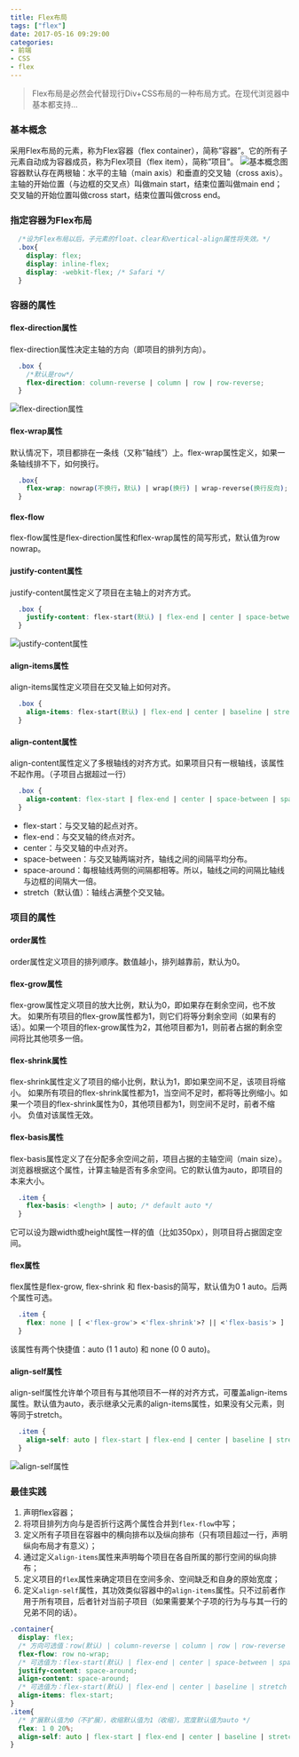 ```yaml
---
title: Flex布局
tags: ["flex"]
date: 2017-05-16 09:29:00
categories:
- 前端
- CSS
- flex
---
```

> Flex布局是必然会代替现行Div+CSS布局的一种布局方式。在现代浏览器中基本都支持...

<!-- more -->
### 基本概念
采用Flex布局的元素，称为Flex容器（flex container），简称”容器”。它的所有子元素自动成为容器成员，称为Flex项目（flex item），简称”项目”。
![基本概念图](http://mmbiz.qpic.cn/mmbiz/zPh0erYjkib0PY55r4g0ADOFbKwLHgbrgZgf6JhicNWZA6MQZoDot2eNvXJjfCJrXVz95nsv909LY6Zw8UdjI24g/640?wx_fmt=jpeg&wxfrom=5&wx_lazy=1)
容器默认存在两根轴：水平的主轴（main axis）和垂直的交叉轴（cross axis）。主轴的开始位置（与边框的交叉点）叫做main start，结束位置叫做main end；交叉轴的开始位置叫做cross start，结束位置叫做cross end。
### 指定容器为Flex布局
```CSS
  /*设为Flex布局以后，子元素的float、clear和vertical-align属性将失效。*/
  .box{
    display: flex;
    display: inline-flex;
    display: -webkit-flex; /* Safari */
  }
```
### 容器的属性
#### flex-direction属性
flex-direction属性决定主轴的方向（即项目的排列方向）。
```CSS
  .box {
    /*默认是row*/
    flex-direction: column-reverse | column | row | row-reverse;
  }
```
![flex-direction属性](http://mmbiz.qpic.cn/mmbiz/zPh0erYjkib0PY55r4g0ADOFbKwLHgbrgr79qBwJlcJP5g1ojric6d74HFibWGRWcpuO0ycPXOnstHdIPnx75OodA/640?wx_fmt=jpeg&wxfrom=5&wx_lazy=1)
#### flex-wrap属性
默认情况下，项目都排在一条线（又称”轴线”）上。flex-wrap属性定义，如果一条轴线排不下，如何换行。
```CSS
  .box{
    flex-wrap: nowrap(不换行，默认) | wrap(换行) | wrap-reverse(换行反向);
  }
```
#### flex-flow
flex-flow属性是flex-direction属性和flex-wrap属性的简写形式，默认值为row nowrap。
#### justify-content属性
justify-content属性定义了项目在主轴上的对齐方式。
```CSS
  .box {
    justify-content: flex-start(默认) | flex-end | center | space-between | space-around;
  }
```
![justify-content属性](http://mmbiz.qpic.cn/mmbiz/zPh0erYjkib0PY55r4g0ADOFbKwLHgbrgWgibPpIahp2micKibiaAbJRDpMQRuQoAI7sjuDYubWsX9tj3CyKyH46ejw/640?wx_fmt=jpeg&wxfrom=5&wx_lazy=1)
#### align-items属性
align-items属性定义项目在交叉轴上如何对齐。
```CSS
  .box {
    align-items: flex-start(默认) | flex-end | center | baseline | stretch;
  }
```
[](http://mmbiz.qpic.cn/mmbiz/zPh0erYjkib0PY55r4g0ADOFbKwLHgbrgIIkHnLoWhXmV1l2AWJIAgo81t5mGAbicyg8ibRVRso6j8PDjCD91L3yQ/640?wx_fmt=jpeg&wxfrom=5&wx_lazy=1)
#### align-content属性
align-content属性定义了多根轴线的对齐方式。如果项目只有一根轴线，该属性不起作用。（子项目占据超过一行）
```CSS
  .box {
    align-content: flex-start | flex-end | center | space-between | space-around | stretch;
  }
```
- flex-start：与交叉轴的起点对齐。
- flex-end：与交叉轴的终点对齐。
- center：与交叉轴的中点对齐。
- space-between：与交叉轴两端对齐，轴线之间的间隔平均分布。
- space-around：每根轴线两侧的间隔都相等。所以，轴线之间的间隔比轴线与边框的间隔大一倍。
- stretch（默认值）：轴线占满整个交叉轴。

### 项目的属性
#### order属性
order属性定义项目的排列顺序。数值越小，排列越靠前，默认为0。
#### flex-grow属性
flex-grow属性定义项目的放大比例，默认为0，即如果存在剩余空间，也不放大。
如果所有项目的flex-grow属性都为1，则它们将等分剩余空间（如果有的话）。如果一个项目的flex-grow属性为2，其他项目都为1，则前者占据的剩余空间将比其他项多一倍。
#### flex-shrink属性
flex-shrink属性定义了项目的缩小比例，默认为1，即如果空间不足，该项目将缩小。
如果所有项目的flex-shrink属性都为1，当空间不足时，都将等比例缩小。如果一个项目的flex-shrink属性为0，其他项目都为1，则空间不足时，前者不缩小。
负值对该属性无效。
#### flex-basis属性
flex-basis属性定义了在分配多余空间之前，项目占据的主轴空间（main size）。浏览器根据这个属性，计算主轴是否有多余空间。它的默认值为auto，即项目的本来大小。
```CSS
  .item {
    flex-basis: <length> | auto; /* default auto */
  }
```
它可以设为跟width或height属性一样的值（比如350px），则项目将占据固定空间。
#### flex属性
flex属性是flex-grow, flex-shrink 和 flex-basis的简写，默认值为0 1 auto。后两个属性可选。
```CSS
  .item {
    flex: none | [ <'flex-grow'> <'flex-shrink'>? || <'flex-basis'> ]
  }
```
该属性有两个快捷值：auto (1 1 auto) 和 none (0 0 auto)。
#### align-self属性
align-self属性允许单个项目有与其他项目不一样的对齐方式，可覆盖align-items属性。默认值为auto，表示继承父元素的align-items属性，如果没有父元素，则等同于stretch。
```CSS
  .item {
    align-self: auto | flex-start | flex-end | center | baseline | stretch;
  }
```
![align-self属性](http://mmbiz.qpic.cn/mmbiz/zPh0erYjkib0PY55r4g0ADOFbKwLHgbrgibEKHCULaFNxmos63ichpsdCnavoCr49h1qIk7clz22Ev7TjFE5syib6g/640?wx_fmt=jpeg&wxfrom=5&wx_lazy=1)

### 最佳实践
1. 声明flex容器；  
2. 将项目排列方向与是否折行这两个属性合并到`flex-flow`中写；  
3. 定义所有子项目在容器中的横向排布以及纵向排布（只有项目超过一行，声明纵向布局才有意义）；  
4. 通过定义`align-items`属性来声明每个项目在各自所属的那行空间的纵向排布；  
5. 定义项目的`flex`属性来确定项目在空间多余、空间缺乏和自身的原始宽度；  
6. 定义`align-self`属性，其功效类似容器中的`align-items`属性。只不过前者作用于所有项目，后者针对当前子项目（如果需要某个子项的行为与与其一行的兄弟不同的话）。  

```css
.container{
  display: flex;
  /* 方向可选值：row(默认) | column-reverse | column | row | row-reverse */
  flex-flow: row no-wrap;
  /* 可选值为：flex-start(默认) | flex-end | center | space-between | space-around */
  justify-content: space-around;
  align-content: space-around;
  /* 可选值为：flex-start(默认) | flex-end | center | baseline | stretch */
  align-items: flex-start;
}
.item{
  /* 扩展默认值为0（不扩展），收缩默认值为1（收缩），宽度默认值为auto */
  flex: 1 0 20%;
  align-self: auto | flex-start | flex-end | center | baseline | stretch;
}
```


